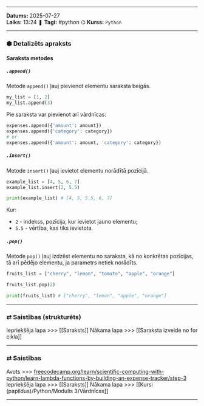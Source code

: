 ___

**Datums:** 2025-07-27   
**Laiks:** 13:24 
❚ **Tagi:** #python 
⌬ **Kurss:**  `Python`

---
### ⬢ Detalizēts apraksts
#### Saraksta metodes

##### `.append()`

Metode `append()` ļauj pievienot elementu saraksta beigās.

```python
my_list = [1, 2]
my_list.append(3)
```

Pie saraksta var pievienot arī vārdnīcas:

```python
expenses.append({'amount': amount})
expenses.append({'category': category})
# or
expenses.append({'amount': amount, 'category': category})
```

##### `.insert()`

Metode `insert()` ļauj ievietot elementu norādītā pozīcijā.

```python
example_list = [4, 5, 6, 7]
example_list.insert(2, 5.5)

print(example_list) # [4, 5, 5.5, 6, 7]
```

Kur:

- `2` - indekss, pozīcija, kur ievietot jauno elementu;
- `5.5` - vērtība, kas tiks ievietota.

##### `.pop()`

Metode `pop()` ļauj izdzēst elementu no saraksta, kā no konkrētas pozīcijas, tā arī pēdējo elementu, ja parametrs netiek norādīts.

```python
fruits_list = ["cherry", "lemon", "tomato", "apple", "orange"]

fruits_list.pop(2)

print(fruits_list) # ["cherry", "lemon", "apple", "orange"]
```

---
### ⇄ Saistības (strukturēts)

Iepriekšēja lapa >>> [[Saraksts]]
Nākama lapa >>> [[Saraksta izveide no for cikla]]

---
### ⇄ Saistības

Avots >>> [freecodecamp.org/learn/scientific-computing-with-python/learn-lambda-functions-by-building-an-expense-tracker/step-3](https://www.freecodecamp.org/learn/scientific-computing-with-python/learn-lambda-functions-by-building-an-expense-tracker/step-3)
Iepriekšēja lapa >>> [[Saraksts]]
Nākama lapa >>> [[Kursi (papildus)/Python/Modulis 3/Vārdnīcas]]

___